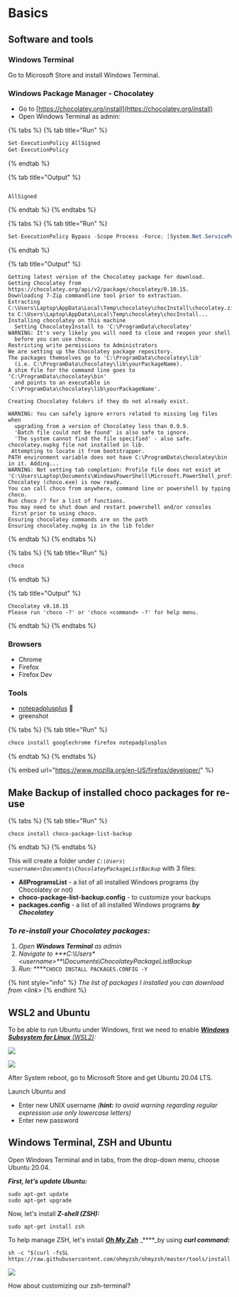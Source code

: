 # Basics

## Software and tools

### Windows Terminal

Go to Microsoft Store and install Windows Terminal.

### Windows Package Manager - Chocolatey

* Go to [https://chocolatey.org/install](https://chocolatey.org/install)
* Open Windows Terminal as admin:

{% tabs %}
{% tab title="Run" %}
```csharp
Set-ExecutionPolicy AllSigned
Get-ExecutionPolicy
```
{% endtab %}

{% tab title="Output" %}
```

AllSigned
```
{% endtab %}
{% endtabs %}

{% tabs %}
{% tab title="Run" %}
```csharp
Set-ExecutionPolicy Bypass -Scope Process -Force; [System.Net.ServicePointManager]::SecurityProtocol = [System.Net.ServicePointManager]::SecurityProtocol -bor 3072; iex ((New-Object System.Net.WebClient).DownloadString('https://chocolatey.org/install.ps1'))
```
{% endtab %}

{% tab title="Output" %}
```
Getting latest version of the Chocolatey package for download.
Getting Chocolatey from https://chocolatey.org/api/v2/package/chocolatey/0.10.15.
Downloading 7-Zip commandline tool prior to extraction.
Extracting C:\Users\Laptop\AppData\Local\Temp\chocolatey\chocInstall\chocolatey.zip to C:\Users\Laptop\AppData\Local\Temp\chocolatey\chocInstall...
Installing chocolatey on this machine
  Setting ChocolateyInstall to 'C:\ProgramData\chocolatey'
WARNING: It's very likely you will need to close and reopen your shell
  before you can use choco.
Restricting write permissions to Administrators
We are setting up the Chocolatey package repository.
The packages themselves go to 'C:\ProgramData\chocolatey\lib'
  (i.e. C:\ProgramData\chocolatey\lib\yourPackageName).
A shim file for the command line goes to 'C:\ProgramData\chocolatey\bin'
  and points to an executable in 'C:\ProgramData\chocolatey\lib\yourPackageName'.

Creating Chocolatey folders if they do not already exist.

WARNING: You can safely ignore errors related to missing log files when
  upgrading from a version of Chocolatey less than 0.9.9.
  'Batch file could not be found' is also safe to ignore.
  'The system cannot find the file specified' - also safe.
chocolatey.nupkg file not installed in lib.
 Attempting to locate it from bootstrapper.
PATH environment variable does not have C:\ProgramData\chocolatey\bin in it. Adding...
WARNING: Not setting tab completion: Profile file does not exist at
'C:\Users\Laptop\Documents\WindowsPowerShell\Microsoft.PowerShell_profile.ps1'.
Chocolatey (choco.exe) is now ready.
You can call choco from anywhere, command line or powershell by typing choco.
Run choco /? for a list of functions.
You may need to shut down and restart powershell and/or consoles
 first prior to using choco.
Ensuring chocolatey commands are on the path
Ensuring chocolatey.nupkg is in the lib folder
```
{% endtab %}
{% endtabs %}

{% tabs %}
{% tab title="Run" %}
```csharp
choco
```
{% endtab %}

{% tab title="Output" %}
```
Chocolatey v0.10.15
Please run 'choco -?' or 'choco <command> -?' for help menu.
```
{% endtab %}
{% endtabs %}

### Browsers

* Chrome
* Firefox
* Firefox Dev

### Tools

* [notepadplusplus](../cool-stuff/notepad++-customization.md) 🚀
* greenshot

{% tabs %}
{% tab title="Run" %}
```csharp
choco install googlechrome firefox notepadplusplus
```
{% endtab %}
{% endtabs %}

{% embed url="https://www.mozilla.org/en-US/firefox/developer/" %}



## Make Backup of installed choco packages for re-use

{% tabs %}
{% tab title="Run" %}
```text
choco install choco-package-list-backup
```
{% endtab %}
{% endtabs %}

This will create a folder under _`C:\Users\<username>\Documents\ChocolateyPackageListBackup`_ with 3 files: 

* **AllProgramsList** - a list of all installed Windows programs \(by Chocolatey or not\)
* **choco-package-list-backup.config** - to customize your backups
* **packages.config** - a list of all installed Windows programs _**by Chocolatey**_

### _**To re-install your Chocolatey packages:**_

1. _Open **Windows Terminal** as admin_
2. _Navigate to ****C:\Users\**&lt;username&gt;**\Documents\ChocolateyPackageListBackup_
3. _Run:_ ****`CHOCO INSTALL PACKAGES.CONFIG -Y`

{% hint style="info" %}
_The list of packages I installed  you can download from   &lt;link&gt;_
{% endhint %}

## WSL2 and Ubuntu

To be able to run Ubuntu under Windows, first we need to enable [_**Windows Subsystem for Linux**_ _\(WSL2\)_](../cool-stuff/untitled.md)_:_

![](../.gitbook/assets/image%20%2814%29.png)

![](../.gitbook/assets/image%20%2813%29.png)

After System reboot, go to Microsoft Store and get Ubuntu 20.04 LTS.

Launch Ubuntu and

* Enter new UNIX username _\(**hint:** to avoid warning regarding regular expression use only lowercase letters\)_
* Enter new password

## Windows Terminal, ZSH and Ubuntu

Open Windows Terminal and in tabs, from the drop-down menu, choose Ubuntu 20.04.

_**First, let's update Ubuntu:**_ 

```text
sudo apt-get update
sudo apt-get upgrade
```

Now, let's install _**Z-shell \(ZSH\):**_

```text
sudo apt-get install zsh
```

To help manage ZSH, let's install [_**Oh My Zsh**_](https://github.com/ohmyzsh/ohmyzsh) _****_by using _**curl command:**_

```text
sh -c "$(curl -fsSL https://raw.githubusercontent.com/ohmyzsh/ohmyzsh/master/tools/install.sh)"
```

![](../.gitbook/assets/image%20%2815%29.png)

How about customizing our zsh-terminal?



